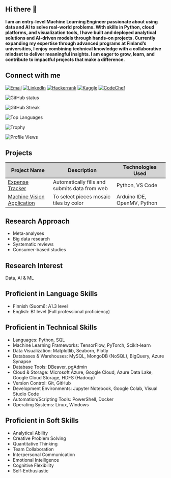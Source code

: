 ## Hi there 👋

**I am an entry-level Machine Learning Engineer passionate about using data and AI to solve real-world problems. With skills in Python, cloud platforms, and visualization tools, I have built and deployed analytical solutions and AI-driven models through hands-on projects. Currently expanding my expertise through advanced programs at Finland’s universities, I enjoy combining technical knowledge with a collaborative mindset to deliver meaningful insights. I am eager to grow, learn, and contribute to impactful projects that make a difference.**

## Connect with me
[![Email](https://img.shields.io/badge/-blue?style=flat&logo=gmail)](mailto:jahid.islam@zohomail.com)
[![LinkedIn](https://img.shields.io/badge/-LinkedIn-0077B5?style=flat&logo=linkedin&logoColor=white)](https://www.linkedin.com/in/jahidulislamin/)
[![Hackerrank](https://img.shields.io/badge/-1DA1F2?style=flat&logo=hackerrank&logoColor=white)](https://www.hackerrank.com/profile/jahidulislam2636)
[![Kaggle](https://img.shields.io/badge/-1DA1F2?style=flat&logo=kaggle&logoColor=white)](https://www.kaggle.com/jahid0)
[![CodeChef](https://img.shields.io/badge/-1DA1F2?style=flat&logo=codechef&logoColor=white)](https://www.codechef.com/users/jahidcode)

![GitHub status](https://github-readme-stats.vercel.app/api?username=jahid-github&show_icons=true&theme=radical)

![GitHub Streak](https://streak-stats.demolab.com/?user=jahid-github&theme=radical)

![Top Languages](https://github-readme-stats.vercel.app/api/top-langs/?username=jahid-github&layout=compact&theme=radical)

![Trophy](https://github-profile-trophy.vercel.app/?username=jahid-github&theme=onestar)

![Profile Views](https://komarev.com/ghpvc/?username=jahid-github&color=blue)

## Projects

<table>
  <thead style="background-color: #D3D3D3;"> <!-- Ash color for the header -->
    <tr>
      <th>Project Name</th>
      <th>Description</th>
      <th>Technologies Used</th>
    </tr>
  </thead>
  <tbody>
    <tr>
      <td><a href="https://github.com/jahid-github/RPA-Expense-Tracker">Expense Tracker</a></td>
      <td>Automatically fills and submits data from web</td>
      <td>Python, VS Code</td>
    </tr>
    <tr>
      <td><a href="https://github.com/jahid-github/A-machine-vision-application-with-Arduino-Nicla-Vision-to-select-pieces-mosaic-tiles-by-color">Machine Vision Application</a></td>
      <td>To select pieces mosaic tiles by color</td>
      <td>Arduino IDE, OpenMV, Python</td>
    </tr>
  </tbody>
</table>

## Research Approach
- Meta-analyses
- Big data research 
- Systematic reviews
- Consumer-based studies
  
## Research Interest
Data, AI & ML

## Proficient in Language Skills
- Finnish (Suomi): A1.3 level
- English: B1 level (Full professional proficiency)

## Proficient in Technical Skills
- Languages: Python, SQL
- Machine Learning Frameworks: TensorFlow, PyTorch, Scikit-learn
- Data Visualization: Matplotlib, Seaborn, Plotly
- Databases & Warehouses: MySQL, MongoDB (NoSQL), BigQuery, Azure Synapse
- Database Tools: DBeaver, pgAdmin
- Cloud & Storage: Microsoft Azure, Google Cloud, Azure Data Lake, Google Cloud Storage, HDFS (Hadoop)
- Version Control: Git, GitHub
- Development Environments: Jupyter Notebook, Google Colab, Visual Studio Code
- Automation/Scripting Tools: PowerShell, Docker
- Operating Systems: Linux, Windows
  
## Proficient in Soft Skills
- Analytical Ability
- Creative Problem Solving
- Quantitative Thinking
- Team Collaboration
- Interpersonal Communication
- Emotional Intelligence
- Cognitive Flexibility
- Self-Enthusiastic
